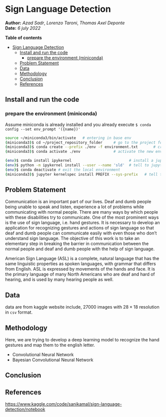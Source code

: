 # Sign Language Detection

**Author:** *Azad Sadr*, *Lorenzo Taroni*, *Thomas Axel Deponte*  
**Date:** *6 july 2022*



**Table of contents**  
- [Sign Language Detection](#sign-language-detection)
  - [Install and run the code](#install-and-run-the-code)
    - [prepare the environment (miniconda)](#prepare-the-environment-miniconda)
  - [Problem Statement](#problem-statement)
  - [Data](#data)
  - [Methodology](#methodology)
  - [Conclusion](#conclusion)
  - [References](#references)

## Install and run the code  
  
### prepare the environment (miniconda)  
  
Assume miniconda is already installed and you already execute `$ conda config --set env_prompt '({name})'`  

```bash
source ~/miniconda3/bin/activate   # entering in base env
(miniconda3)$ cd ~/project_repository_folder     # go to the project folder
(miniconda3)$ conda create --prefix ./env -f environment.txt       # create a new env in a different location
(miniconda3)$ conda activate ./env               # activate the new env

(env)$ conda install ipykernel                          # install a jupyter python kernel
(env)$ python -m ipykernel install --user --name 'sld'  # tell to jupyter where the new kernel is located
(env)$ conda deactivate # exit the local environment
(miniconda3)$ jupyter kernelspec install PREFIX --sys-prefix   # tell to jupyter where the new kernel is located, the prefix is returned by "python -m ipykernel install ..."  
```

## Problem Statement

Communication is an important part of our lives. Deaf and dumb people being unable to speak and listen, experience a lot of problems while communicating with normal people. There are many ways by which people with these disabilities try to communicate. One of the most prominent ways is the use of sign language, i.e. hand gestures. It is necessary to develop an application for recognizing gestures and actions of sign language so that deaf and dumb people can communicate easily with even those who don’t understand sign language. The objective of this work is to take an elementary step in breaking the barrier in communication between the normal people and deaf and dumb people with the help of sign language.

American Sign Language (ASL) is a complete, natural language that has the same linguistic properties as spoken languages, with grammar that differs from English. ASL is expressed by movements of the hands and face. It is the primary language of many North Americans who are deaf and hard of hearing, and is used by many hearing people as well.

## Data

data are from kaggle website include, 27000 images with $28 \times 18$ resolution in `csv` format.

## Methodology

Here, we are trying to develop a deep learning model to recognize the hand gestures and map them to the english letter.

* Convolutional Neural Network
* Bayesian Convolutional Neural Network

## Conclusion

## References
<a id="1">https://www.kaggle.com/code/sanikamal/sign-language-detection/notebook</a> 